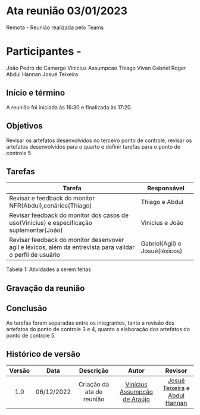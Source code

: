 # Ata reunião 03/01/2023

Remota - Reunião realizada pelo Teams
# Participantes - 
João Pedro de Camargo
Vinicius Assumpcao
Thiago Vivan
Gabriel Roger
Abdul Hannan
Josué Teixeira
## Início e término
A reunião foi iniciada às 16:30 e finalizada às 17:20.
## Objetivos
Revisar os artefatos desenvolvidos no terceiro ponto de controle, revisar os artefatos desenvolvidos para o quarto e definir tarefas para o ponto de controle 5
## Tarefas
| Tarefa | Responsável |
| ---- | ---- |
| Revisar e feedback do monitor NFR(Abdul),cenários(Thiago) | Thiago  e Abdul
| Revisar feedback do monitor dos casos de uso(Vinicius) e especificação suplementar(João)|  Vinicius e João
| Revisar feedback do monitor desenvover agil e léxicos, além da entrevista para validar o perfil de usuário | Gabriel(Agil) e Josué(léxicos)

Tabela 1: Atividades a serem feitas

## Gravação da reunião

## Conclusão
As tarefas foram separadas entre os integrantes, tanto a revisão dos artefatos do ponto de controle 3 e 4, quanto a elaboração dos artefatos do ponto de controle 5.
## Histórico de versão
| Versão | Data | Descrição | Autor | Revisor |
| :----: | :--: | :-------: | :---: | :-----: |
| 1.0 | 06/12/2022 | Criação da ata de reunião | [Vinícius Assumpção de Araújo](https://github.com/viniman27)  | [Josué Teixeira](https://github.com/zjosuez) e [Abdul Hannan](https://github.com/hannanhunny01) |